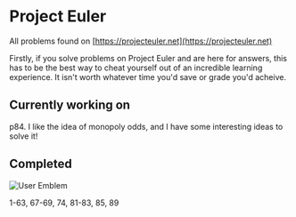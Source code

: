 # Project Euler

All problems found on [https://projecteuler.net](https://projecteuler.net)

Firstly, if you solve problems on Project Euler and are here for answers, this has to be the best way to cheat yourself out of an incredible learning experience. It isn't worth whatever time you'd save or grade you'd acheive.

## Currently working on

p84. I like the idea of monopoly odds, and I have some interesting ideas to solve it!

## Completed

![User Emblem](http://projecteuler.net/profile/milespossing.png)

1-63, 67-69, 74, 81-83, 85, 89
